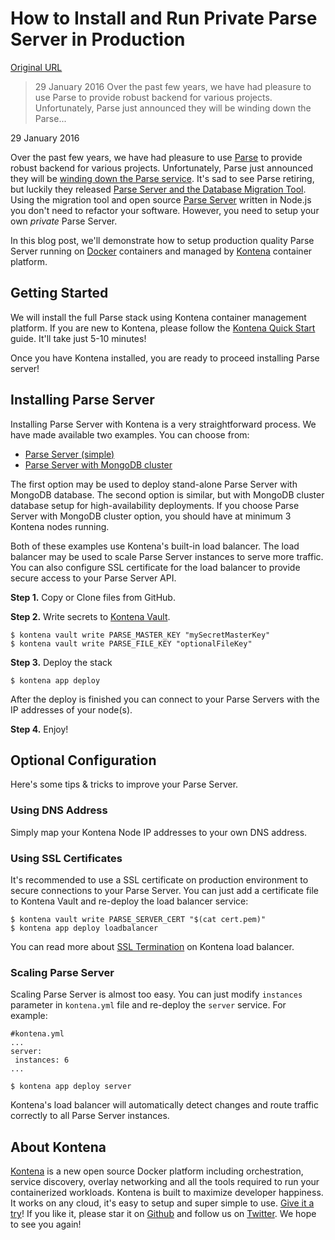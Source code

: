 # How to Install and Run Private Parse Server in Production

[Original URL](http://blog.kontena.io/how-to-install-and-run-private-parse-server-in-production/)

> 29 January 2016 Over the past few years, we have had pleasure to use Parse to provide robust backend for various projects. Unfortunately, Parse just announced they will be winding down the Parse...

29 January 2016

Over the past few years, we have had pleasure to use [Parse](http://parse.com/) to provide robust backend for various projects. Unfortunately, Parse just announced they will be [winding down the Parse service](http://blog.parse.com/announcements/moving-on/). It's sad to see Parse retiring, but luckily they released [Parse Server and the Database Migration Tool](http://blog.parse.com/announcements/introducing-parse-server-and-the-database-migration-tool/). Using the migration tool and open source [Parse Server](https://github.com/ParsePlatform/parse-server) written in Node.js you don't need to refactor your software. However, you need to setup your own _private_ Parse Server.

In this blog post, we'll demonstrate how to setup production quality Parse Server running on [Docker](https://www.docker.com/) containers and managed by [Kontena](http://www.kontena.io) container platform.

## Getting Started

We will install the full Parse stack using Kontena container management platform. If you are new to Kontena, please follow the [Kontena Quick Start](http://www.kontena.io/docs/getting-started/quick-start) guide. It'll take just 5-10 minutes!

Once you have Kontena installed, you are ready to proceed installing Parse server!

## Installing Parse Server

Installing Parse Server with Kontena is a very straightforward process. We have made available two examples. You can choose from:

- [Parse Server (simple)](https://github.com/kontena/examples/tree/master/parse)
- [Parse Server with MongoDB cluster](https://github.com/kontena/examples/tree/master/parse-cluster)

The first option may be used to deploy stand-alone Parse Server with MongoDB database. The second option is similar, but with MongoDB cluster database setup for high-availability deployments. If you choose Parse Server with MongoDB cluster option, you should have at minimum 3 Kontena nodes running.

Both of these examples use Kontena's built-in load balancer. The load balancer may be used to scale Parse Server instances to serve more traffic. You can also configure SSL certificate for the load balancer to provide secure access to your Parse Server API.

**Step 1.** Copy or Clone files from GitHub.

**Step 2.** Write secrets to [Kontena Vault](http://www.kontena.io/docs/using-kontena/vault).

```
$ kontena vault write PARSE_MASTER_KEY "mySecretMasterKey"
$ kontena vault write PARSE_FILE_KEY "optionalFileKey"
```

**Step 3.** Deploy the stack

```
$ kontena app deploy
```

After the deploy is finished you can connect to your Parse Servers with the IP addresses of your node(s).

**Step 4.** Enjoy!

## Optional Configuration

Here's some tips & tricks to improve your Parse Server.

### Using DNS Address

Simply map your Kontena Node IP addresses to your own DNS address.

### Using SSL Certificates

It's recommended to use a SSL certificate on production environment to secure connections to your Parse Server. You can just add a certificate file to Kontena Vault and re-deploy the load balancer service:

```
$ kontena vault write PARSE_SERVER_CERT "$(cat cert.pem)"
$ kontena app deploy loadbalancer
```

You can read more about [SSL Termination](http://www.kontena.io/docs/using-kontena/loadbalancer#ssl-termination) on Kontena load balancer.

### Scaling Parse Server

Scaling Parse Server is almost too easy. You can just modify `instances` parameter in `kontena.yml` file and re-deploy the `server` service. For example:

```
#kontena.yml
...
server: 
 instances: 6
...

$ kontena app deploy server
```

Kontena's load balancer will automatically detect changes and route traffic correctly to all Parse Server instances.

## About Kontena

[Kontena](http://www.kontena.io) is a new open source Docker platform including orchestration, service discovery, overlay networking and all the tools required to run your containerized workloads. Kontena is built to maximize developer happiness. It works on any cloud, it's easy to setup and super simple to use. [Give it a try](http://www.kontena.io/docs/getting-started/quick-start)! If you like it, please star it on [Github](https://github.com/kontena/kontena) and follow us on [Twitter](https://twitter.com/KontenaInc). We hope to see you again!
